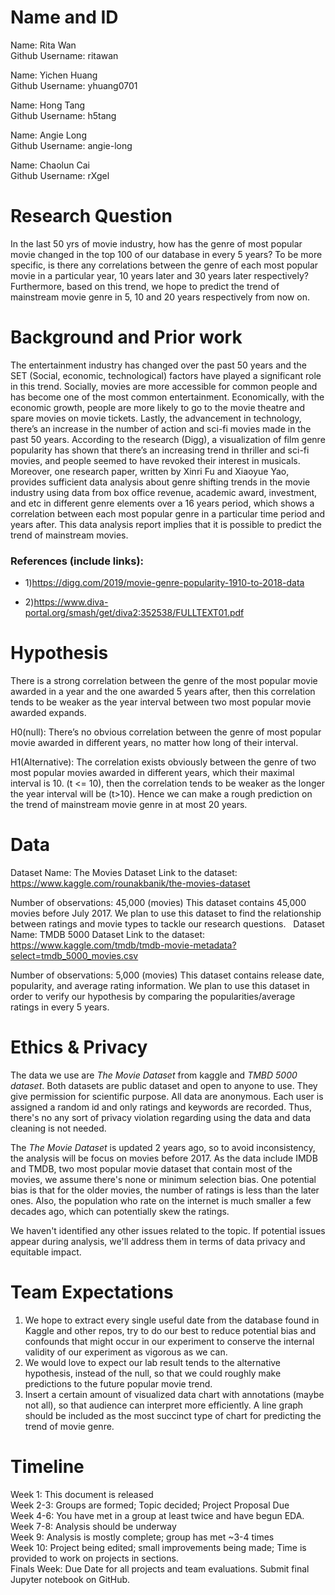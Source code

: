# Name and ID
Name: Rita Wan  
Github Username: ritawan

Name: Yichen Huang  
Github Username: yhuang0701

Name: Hong Tang  
Github Username: h5tang

Name: Angie Long  
Github Username: angie-long

Name: Chaolun Cai  
Github Username: rXgel

# Research Question

In the last 50 yrs of movie industry, how has the genre of most popular movie changed in the top 100 of our database in every 5 years? To be more specific, is there any correlations between the genre of each most popular movie in a particular year, 10 years later and 30 years later respectively? Furthermore, based on this trend, we hope to predict the trend of mainstream movie genre in 5, 10 and 20 years respectively from now on.

# Background and Prior work

The entertainment industry has changed over the past 50 years and the SET (Social, economic, technological)  factors have played a significant role in this trend. Socially, movies are more accessible for common people and has become one of the most common entertainment. Economically, with the economic growth, people are more likely to go to the movie theatre and spare movies on movie tickets. Lastly, the advancement in technology, there’s an increase in the number of action and sci-fi movies made in the past 50 years. According to the research (Digg), a visualization of film genre popularity has shown that there’s an increasing trend in thriller and sci-fi movies, and people seemed to have revoked their interest in musicals. Moreover, one research paper, written by Xinri Fu and Xiaoyue Yao, provides sufficient data analysis about genre shifting trends in the movie industry using data from box office revenue, academic award, investment, and etc in different genre elements over a 16 years period, which shows a correlation between each most popular genre in a particular time period and years after. This data analysis report implies that it is possible to predict the trend of mainstream movies. 


### References (include links):

- 1)https://digg.com/2019/movie-genre-popularity-1910-to-2018-data

- 2)https://www.diva-portal.org/smash/get/diva2:352538/FULLTEXT01.pdf



# Hypothesis

There is a strong correlation between the genre of the most popular movie awarded in a year and the one awarded 5 years after, then this correlation tends to be weaker as the year interval between two most popular movie awarded expands.

H0(null): There’s no obvious correlation between the genre of most popular movie awarded in different years, no matter how long of their interval. 

H1(Alternative): The correlation exists obviously between the genre of two most popular movies awarded in different years, which their maximal interval is 10. (t <= 10), then the correlation tends to be weaker as the longer the year interval will be (t>10). Hence we can make a rough prediction on the trend of mainstream movie genre in at most 20 years.



# Data
Dataset Name: The Movies Dataset
Link to the dataset: https://www.kaggle.com/rounakbanik/the-movies-dataset

Number of observations: 45,000 (movies)
This dataset contains 45,000 movies before July 2017. We plan to use this dataset to find the relationship between ratings and movie types to tackle our research questions.
 
Dataset Name: TMDB 5000 Dataset
Link to the dataset: https://www.kaggle.com/tmdb/tmdb-movie-metadata?select=tmdb_5000_movies.csv

Number of observations: 5,000 (movies)
This dataset contains release date, popularity, and average rating information. We plan to use this dataset in order to verify our hypothesis by comparing the popularities/average ratings in every 5 years.


# Ethics & Privacy

The data we use are *The Movie Dataset* from kaggle and *TMBD 5000 dataset*. Both datasets are public dataset and open to anyone to use. They give permission for scientific purpose. All data are anonymous. Each user is assigned a random id and only ratings and keywords are recorded. Thus, there's no any sort of privacy violation regarding using the data and data cleaning is not needed.

The *The Movie Dataset* is updated 2 years ago, so to avoid inconsistency, the analysis will be focus on movies before 2017. As the data include IMDB and TMDB, two most popular movie dataset that contain most of the movies, we assume there's none or minimum selection bias. One potential bias is that for the older movies, the number of ratings is less than the later ones. Also, the population who rate on the internet is much smaller a few decades ago, which can potentially skew the ratings. 

We haven't identified any other issues related to the topic. If potential issues appear during analysis, we'll address them in terms of data privacy and equitable impact.

# Team Expectations

1. We hope to extract every single useful date from the database found in Kaggle and other repos, try to do our best to reduce potential bias and confounds that might occur in our experiment to conserve the internal validity of our experiment as vigorous as we can.
2. We would love to expect our lab result tends to the alternative hypothesis, instead of the null, so that we could roughly make predictions to the future popular movie trend.
3. Insert a certain amount of visualized data chart with annotations (maybe not all), so that audience can interpret more efficiently. A line graph should be included as the most succinct type of chart for predicting the trend of movie genre.

# Timeline
Week 1: This document is released  
Week 2-3: Groups are formed; Topic decided; Project Proposal Due  
Week 4-6: You have met in a group at least twice and have begun EDA.  
Week 7-8: Analysis should be underway  
Week 9: Analysis is mostly complete; group has met ~3-4 times  
Week 10: Project being edited; small improvements being made; Time is provided to work on projects in sections.  
Finals Week: Due Date for all projects and team evaluations. Submit final Jupyter notebook on GitHub.